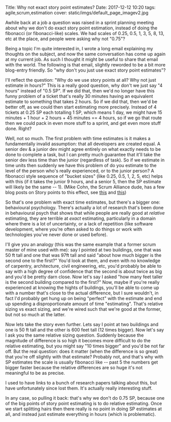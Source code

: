 Title: Why not exact story point estimates?
Date: 2017-12-12 10:20
tags: agile,scrum,estimation
cover: static/imgs/default_page_imagev2.jpg

Awhile back at a job a question was raised in a sprint planning meeting about why we don't do exact story point
estimation, instead of doing the fibonacci (or fibonacci-like) scales. We had scales of 0.25, 0.5, 1, 3, 5, 8, 13, etc
at the place, and people were asking why not "0.75"?

Being a topic I'm quite interested in, I wrote a long email explaining my thoughts on the subject, and now the same
conversation has come up again at my current job. As such I thought it might be useful to share that email with the
world. The following is that email, slightly reworded to be a bit more blog-entry friendly. So "why don't you just use
exact story point estimates"?

I'll reflect the question: "Why do we use story points at all? Why not just estimate in hours?" This is a really good
question, why don't we just say "4 hours" instead of "0.5 SP". If we did that, then we'd no longer have this funny
problem of a ticket that's really 30 minutes having an equivalent estimate to something that takes 2 hours. So if we
did that, then we'd be better off, as we could then start estimating more precisely. Instead of 4 tickets at 0.25 SP
each totalling 1 SP, which means 1 day, we might have 15 minutes + 1 hour + 2 hours + 45 minutes == 4 hours, so if we go
that route then we could pack in even more stuff to a sprint, and get even more stuff done. Right?

Well, not so much. The first problem with time estimates is it makes a fundamentally invalid assumption: that all
developers are created equal. A senior dev & a junior dev might agree entirely on what exactly needs to be done to
complete a task, but I can pretty much guarantee that it'll take the senior dev less time than the junior (regardless of
task). So if we estimate in time units then suddenly we have this problem of do you estimate to the level of the person
who's really experienced, or to the junior person? A fibonacci style sequence of "bucket sizes" (like 0.25, 0.5, 1, 2,
5, etc) helps with this (if it takes the junior 9 hours, and a senior 5, then the SP estimate will likely be the same --
1). (Mike Cohn, the Scrum Alliance dude, has a few blog posts on Story points to this effect, see
[this](https://www.mountaingoatsoftware.com/blog/the-main-benefit-of-story-points) and
[this](https://www.mountaingoatsoftware.com/blog/dont-equate-story-points-to-hours))

So that's one problem with exact time estimates, but there's a bigger one: behavioural psychology. There's actually a
lot of research that's been done in behavioural psych that shows that while people are really good at *relative*
estimating, they are terrible at *exact* estimating, particularly in a domain where there is a lot of uncertainty, or a
lack of repetition (like software development, where you're often asked to do things or work with technologies you've
never done or used before).

I'll give you an analogy (this was the same example that a former scrum master of mine used with me): say I pointed at
two buildings, one that was 50 ft tall and one that was 97ft tall and said "about how much bigger is the second one to
the first?" You'd look at them, and even with no knowledge of carpentry, architecture, civil engineering, etc, you'd
probably be able to say with a high degree of confidence that the second is about twice as big and you'd be pretty darn
close. Now let's say I asked "how many feet taller is the second building compared to the first?" Now, maybe if you're
really experienced at knowing the hights of buildings, you'll be able to come up with a number that's close to the
actual difference, but I sure wouldn't, in fact I'd probably get hung up on being "perfect" with the estimate and end up
spending a disproportionate amount of time "estimating". That's relative sizing vs exact sizing, and we're wired such
that we're good at the former, but not so much at the latter.

Now lets take the story even further. Lets say I point at two buildings and one is 50 ft tall and the other is 600 feet
tall (12 times bigger). Now let's say I ask you the same relative sizing question. Suddenly because the magnitude of
difference is so high it becomes more difficult to do the relative estimating, but you might say "10 times bigger" and
you'd be not far off. But the real question: does it matter (when the difference is so great) that you're off slightly
with that estimate? Probably not, and that's why with SP estimates the scale is usually fibonacci like -- past 5 the
numbers get bigger faster because the relative differences are so huge it's not meaningful to be as precise.

I used to have links to a bunch of research papers talking about this, but have unfortunately since lost them. It's
actually really interesting stuff.

In any case, so pulling it back: that's why we don't do 0.75 SP, because one of the big points of story point estimating
is to do relative estimating. Once we start splitting hairs then there really is no point in doing SP estimates at all,
and instead just estimate everything in hours (which is problematic).

